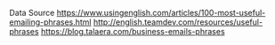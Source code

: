 Data Source
https://www.usingenglish.com/articles/100-most-useful-emailing-phrases.html
http://english.teamdev.com/resources/useful-phrases
https://blog.talaera.com/business-emails-phrases
